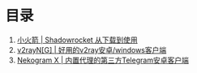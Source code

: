 # 目录

1. [小火箭 | Shadowrocket 从下载到使用](https://github.com/cktime/NetworkFreedom/blob/main/docs/1.md)
2. [v2rayN[G] | 好用的v2ray安卓/windows客户端](https://github.com/cktime/NetworkFreedom/blob/main/docs/2.md)
3. [Nekogram X | 内置代理的第三方Telegram安卓客户端](https://github.com/cktime/NetworkFreedom/blob/main/docs/3.md)
